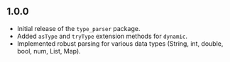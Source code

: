 ## 1.0.0

- Initial release of the `type_parser` package.
- Added `asType` and `tryType` extension methods for `dynamic`.
- Implemented robust parsing for various data types (String, int, double, bool, num, List, Map).
